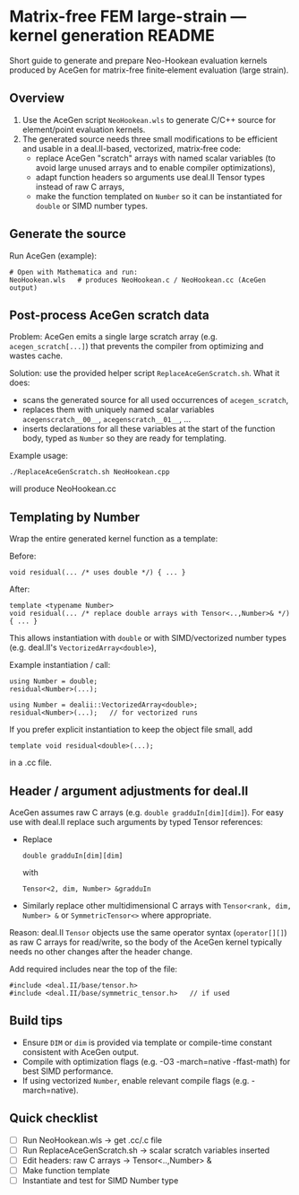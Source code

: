 # Matrix-free FEM large-strain — kernel generation README

Short guide to generate and prepare Neo-Hookean evaluation kernels produced by AceGen for matrix-free finite‑element evaluation (large strain).

## Overview
1. Use the AceGen script `NeoHookean.wls` to generate C/C++ source for element/point evaluation kernels.  
2. The generated source needs three small modifications to be efficient and usable in a deal.II-based, vectorized, matrix‑free code:
    - replace AceGen "scratch" arrays with named scalar variables (to avoid large unused arrays and to enable compiler optimizations),
    - adapt function headers so arguments use deal.II Tensor types instead of raw C arrays,
    - make the function templated on `Number` so it can be instantiated for `double` or SIMD number types.

## Generate the source
Run AceGen (example):
```
# Open with Mathematica and run:
NeoHookean.wls   # produces NeoHookean.c / NeoHookean.cc (AceGen output)
```

## Post-process AceGen scratch data
Problem: AceGen emits a single large scratch array (e.g. `acegen_scratch[...]`) that prevents the compiler from optimizing and wastes cache.

Solution: use the provided helper script `ReplaceAceGenScratch.sh`. What it does:
- scans the generated source for all used occurrences of `acegen_scratch`,
- replaces them with uniquely named scalar variables `acegenscratch__00__`, `acegenscratch__01__`, ...
- inserts declarations for all these variables at the start of the function body, typed as `Number` so they are ready for templating.

Example usage:
```
./ReplaceAceGenScratch.sh NeoHookean.cpp 

```
will produce NeoHookean.cc


## Templating by Number
Wrap the entire generated kernel function as a template:

Before:
```
void residual(... /* uses double */) { ... }
```
After:
```
template <typename Number>
void residual(... /* replace double arrays with Tensor<..,Number>& */) { ... }
```

This allows instantiation with `double` or with SIMD/vectorized number types (e.g. deal.II's `VectorizedArray<double>`),

Example instantiation / call:
```
using Number = double;
residual<Number>(...);

using Number = dealii::VectorizedArray<double>;
residual<Number>(...);   // for vectorized runs
```

If you prefer explicit instantiation to keep the object file small, add
```
template void residual<double>(...); 
```
in a .cc file.


## Header / argument adjustments for deal.II
AceGen assumes raw C arrays (e.g. `double gradduIn[dim][dim]`). For easy use with deal.II replace such arguments by typed Tensor references:

- Replace
  ```
  double gradduIn[dim][dim]
  ```
  with
  ```
  Tensor<2, dim, Number> &gradduIn
  ```
- Similarly replace other multidimensional C arrays with `Tensor<rank, dim, Number> &` or `SymmetricTensor<>` where appropriate.

Reason: deal.II `Tensor` objects use the same operator syntax (`operator[][]`) as raw C arrays for read/write, so the body of the AceGen kernel typically needs no other changes after the header change.

Add required includes near the top of the file:
```
#include <deal.II/base/tensor.h>
#include <deal.II/base/symmetric_tensor.h>   // if used
```

## Build tips
- Ensure `DIM` or `dim` is provided via template or compile-time constant consistent with AceGen output.
- Compile with optimization flags (e.g. -O3 -march=native -ffast-math) for best SIMD performance.
- If using vectorized `Number`, enable relevant compile flags (e.g. -march=native).


## Quick checklist
- [ ] Run NeoHookean.wls → get .cc/.c file
- [ ] Run ReplaceAceGenScratch.sh → scalar scratch variables inserted
- [ ] Edit headers: raw C arrays → Tensor<..,Number> &
- [ ] Make function template<typename Number>
- [ ] Instantiate and test for SIMD Number type